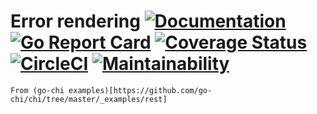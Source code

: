 # Error rendering [![Documentation](https://godoc.org/github.com/vincentserpoul/gohttperror?status.svg)](http://godoc.org/github.com/vincentserpoul/gohttperror) [![Go Report Card](https://goreportcard.com/badge/github.com/vincentserpoul/gohttperror)](https://goreportcard.com/report/github.com/vincentserpoul/gohttperror) [![Coverage Status](https://coveralls.io/repos/github/vincentserpoul/gohttpmw/badge.svg?branch=master)](https://coveralls.io/github/vincentserpoul/gohttpmw?branch=master) [![CircleCI](https://circleci.com/gh/vincentserpoul/gohttpmw.svg?style=svg)](https://circleci.com/gh/vincentserpoul/gohttpmw) [![Maintainability](https://api.codeclimate.com/v1/badges/344c7922467ddf1066bf/maintainability)](https://codeclimate.com/github/vincentserpoul/gohttperror/maintainability)

    From (go-chi examples)[https://github.com/go-chi/chi/tree/master/_examples/rest]
